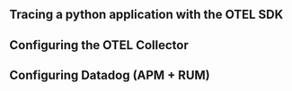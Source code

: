 ## Tracing a python application with the OTEL SDK

## Configuring the OTEL Collector

## Configuring Datadog (APM + RUM)


